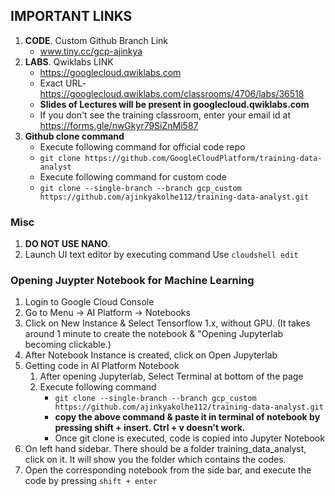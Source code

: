 ## IMPORTANT LINKS
1. **CODE**. Custom Github Branch Link
    - www.tiny.cc/gcp-ajinkya
2. **LABS**. Qwiklabs LINK
    - https://googlecloud.qwiklabs.com
    - Exact URL- https://googlecloud.qwiklabs.com/classrooms/4706/labs/36518 
    - **Slides of Lectures will be present in googlecloud.qwiklabs.com**
    - If you don't see the training classroom, enter your email id at https://forms.gle/nwGkyr79SiZnMi587
3. **Github clone command**
    - Execute following command for official code repo
    - `git clone https://github.com/GoogleCloudPlatform/training-data-analyst`
    - Execute following command for custom code
    - `git clone --single-branch --branch gcp_custom https://github.com/ajinkyakolhe112/training-data-analyst.git`

### Misc
1. **DO NOT USE NANO**.
1. Launch UI text editor by executing command Use `cloudshell edit`

### Opening Juypter Notebook for Machine Learning
1. Login to Google Cloud Console
1. Go to Menu -> AI Platform -> Notebooks
2. Click on New Instance & Select Tensorflow 1.x, without GPU. (It takes around 1 minute to create the notebook & "Opening Jupyterlab becoming clickable.)
3. After Notebook Instance is created, click on Open Jupyterlab
4. Getting code in AI Platform Notebook
    1. After opening Jupyterlab, Select Terminal at bottom of the page
    1. Execute following command
        - `git clone --single-branch --branch gcp_custom https://github.com/ajinkyakolhe112/training-data-analyst.git`
        - **copy the above command & paste it in terminal of notebook by pressing shift + insert. Ctrl + v doesn't work.**
        - Once git clone is executed, code is copied into Jupyter Notebook
5. On left hand sidebar. There should be a folder training_data_analyst, click on it. It will show you the folder which contains the codes.
6. Open the corresponding notebook from the side bar, and execute the code by pressing `shift + enter`

